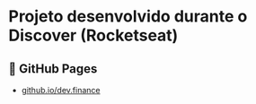# Projeto desenvolvido durante o Discover (Rocketseat)

## 📄 GitHub Pages 
* [github.io/dev.finance](https://itszover.github.io/dev.finance/)
